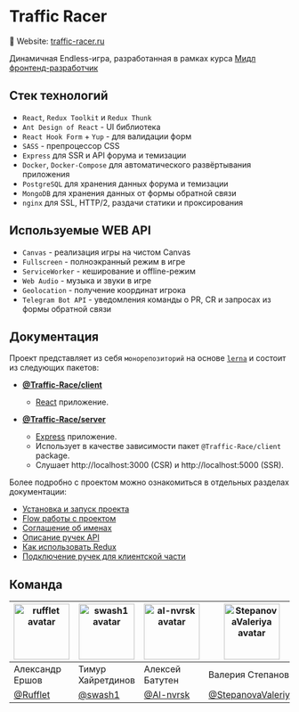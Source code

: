 # Traffic Racer

🔗 Website: [traffic-racer.ru](https://traffic-racer.ru)

Динамичная Endless-игра, разработанная в рамках курса [Мидл фронтенд-разработчик](https://practicum.yandex.ru/middle-frontend/)

[//]: # (docs/gameplay.mp4)

## Стек технологий
- `React`, `Redux Toolkit` и `Redux Thunk`
- `Ant Design of React` - UI библиотека
- `React Hook Form` + `Yup` - для валидации форм
- `SASS` - препроцессор CSS
- `Express` для SSR и API форума и темизации
- `Docker`, `Docker-Compose` для автоматического развёртывания приложения
- `PostgreSQL` для хранения данных форума и темизации
- `MongoDB` для хранения данных от формы обратной связи
- `nginx` для SSL, HTTP/2, раздачи статики и проксирования

## Используемые WEB API
 - `Canvas` - реализация игры на чистом Canvas
 - `Fullscreen` - полноэкранный режим в игре
 - `ServiceWorker` - кеширование и offline-режим
 - `Web Audio` - музыка и звуки в игре
 - `Geolocation` - получение координат игрока
 - `Telegram Bot API` - уведомления команды о PR, CR и запросах из формы обратной связи

## Документация

Проект представляет из себя `монорепозиторий` на основе [`lerna`](https://github.com/lerna/lerna) и состоит из следующих пакетов:

- **[@Traffic-Race/client](./packages/client)**
    - [React](https://github.com/facebook/react) приложение.


- **[@Traffic-Race/server](./packages/server)**
    - [Express](https://github.com/expressjs/express) приложение.
    - Использует в качестве зависимости пакет `@Traffic-Race/client` package.
    - Слушает http://localhost:3000 (CSR) и http://localhost:5000 (SSR).

Более подробно c проектом можно ознакомиться в отдельных разделах документации:

- [Установка и запуск проекта](docs/installation.md)
- [Flow работы с проектом](docs/workFlow.md)
- [Соглашение об именах](docs/TeamRules.md)
- [Описание ручек API](docs/backendAPI.md)
- [Как использовать Redux](docs/redux.md)
- [Подключение ручек для клиентской части](docs/api.md)

## Команда
| <img src="https://avatars.githubusercontent.com/u/15361093" alt="rufflet avatar" style="height: 100px; width: 100px;"/> | <img src="https://avatars.githubusercontent.com/u/80040087" alt="swash1 avatar" style="height: 100px; width: 100px;"/> | <img src="https://avatars.githubusercontent.com/u/102159279" alt="al-nvrsk avatar" style="height: 100px; width: 100px;"/> | <img src="https://avatars.githubusercontent.com/u/98592153" alt="StepanovaValeriya avatar" style="height: 100px; width: 100px;"/> | <img src="https://avatars.githubusercontent.com/u/46169693" alt="LarryBezrukov avatar" style="height: 100px; width: 100px;"/> |
|-------------------------------------------------------------------------------------------------------------------------|------------------------------------------------------------------------------------------------------------------------|---------------------------------------------------------------------------------------------------------------------------|-----------------------------------------------------------------------------------------------------------------------------------|-------------------------------------------------------------------------------------------------------------------------------|
| Александр Ершов                                                                                                         | Тимур Хайретдинов                                                                                                      | Алексей Батутен                                                                                                           | Валерия Степанова                                                                                                                 | Илларион Безруков                                                                                                             |
| [@Rufflet](https://github.com/Rufflet)                                                                                  | [@swash1](https://github.com/swash1)                                                                                   | [@Al-nvrsk](https://github.com/Al-nvrsk)                                                                                  | [@StepanovaValeriya](https://github.com/StepanovaValeriya)                                                                        | [@LarryBezrukov](https://github.com/LarryBezrukov)                                                                            |

